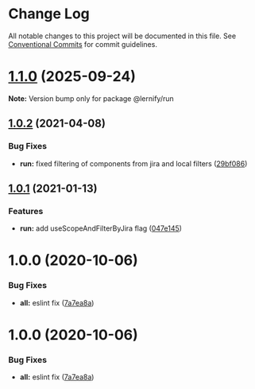 # Change Log

All notable changes to this project will be documented in this file.
See [Conventional Commits](https://conventionalcommits.org) for commit guidelines.

# [1.1.0](https://github.com/xcritical-software/lernify/compare/v1.0.2...v1.1.0) (2025-09-24)

**Note:** Version bump only for package @lernify/run





## [1.0.2](https://github.com/xcritical-software/lernify/compare/v1.0.1...v1.0.2) (2021-04-08)


### Bug Fixes

* **run:** fixed filtering of components from jira and local filters ([29bf086](https://github.com/xcritical-software/lernify/commit/29bf086378ea85db224d3a1d20d452cef3c1c669))





## [1.0.1](https://github.com/xcritical-software/lernify/compare/v1.0.0...v1.0.1) (2021-01-13)


### Features

* **run:** add useScopeAndFilterByJira flag ([047e145](https://github.com/xcritical-software/lernify/commit/047e14584a0249485fe17a977f4229bb001fa868))





# 1.0.0 (2020-10-06)


### Bug Fixes

* **all:** eslint fix ([7a7ea8a](https://github.com/xcritical-software/lernify/commit/7a7ea8a8b20032573f221e35a5035ed631250f55))





# 1.0.0 (2020-10-06)


### Bug Fixes

* **all:** eslint fix ([7a7ea8a](https://github.com/xcritical-software/lernify/commit/7a7ea8a8b20032573f221e35a5035ed631250f55))
